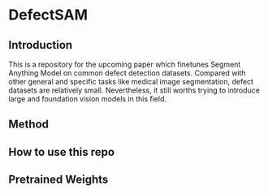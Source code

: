 # DefectSAM

## Introduction
This is a repository for the upcoming paper which finetunes Segment Anything Model on common defect detection datasets. Compared with other general and specific tasks like medical image segmentation, defect datasets are relatively small. Nevertheless, it still worths trying to introduce large and foundation vision models in this field.

## Method

## How to use this repo


## Pretrained Weights
